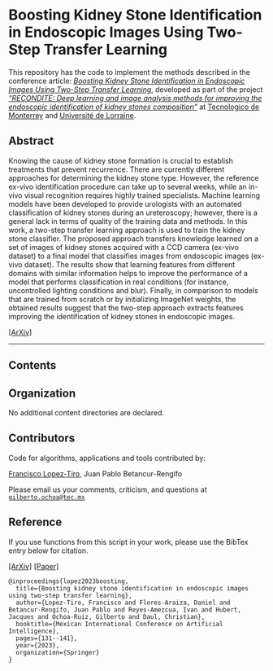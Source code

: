 # Boosting Kidney Stone Identification in Endoscopic Images Using Two-Step Transfer Learning


This repository has the code to implement the methods described in the conference article: [*Boosting Kidney Stone Identification in Endoscopic Images Using Two-Step Transfer Learning*](https://arxiv.org/pdf/2210.13654), developed as part of the project [*"RECONDITE: Deep learning and image analysis methods for improving the endoscopic identification of kidney stones composition"*](https://www.researchgate.net/project/RECONDITE-Deep-learning-and-image-analysis-methods-for-improving-the-endoscopic-identification-of-kidney-stones-composition) at [Tecnologico de Monterrey](https://tec.mx/en) and [Université de Lorraine](http://www.univ-lorraine.fr). 



## Abstract
Knowing the cause of kidney stone formation is crucial to establish treatments that prevent recurrence. There are currently different approaches for determining the kidney stone type. However, the reference ex-vivo identification procedure can take up to several weeks, while an in-vivo visual recognition requires highly trained specialists. Machine learning models have been developed to provide urologists with an automated classification of kidney stones during an ureteroscopy; however, there is a general lack in terms of quality of the training data and methods. In this work, a two-step transfer learning approach is used to train the kidney stone classifier. The proposed approach transfers knowledge learned on a set of images of kidney stones acquired with a CCD camera (ex-vivo dataset) to a final model that classifies images from endoscopic images (ex-vivo dataset). The results show that learning features from different domains with similar information helps to improve the performance of a model that performs classification in real conditions (for instance, uncontrolled lighting conditions and blur). Finally, in comparison to models that are trained from scratch or by initializing ImageNet weights, the obtained results suggest that the two-step approach extracts features improving the identification of kidney stones in endoscopic images.

[[ArXiv]](https://arxiv.org/pdf/2210.13654)




---

## Contents

 
## Organization

No additional content directories are declared. 


## Contributors

Code for algorithms, applications and tools contributed by:

[Francisco Lopez-Tiro](https://scholar.google.es/citations?user=IlG06bYAAAAJ&hl=es), Juan Pablo Betancur-Rengifo

Please email us your comments, criticism, and questions at [`gilberto.ochoa@tec.mx`](mailto:gilberto.ochoa@tec.mx?subject=[GitHub]%20ks-baseline%20repository)


## Reference

If you use functions from this script in your work, please use the BibTex entry below for citation.

[[ArXiv]](https://arxiv.org/pdf/2210.13654) [[Paper]]([https://arxiv.org/pdf/2210.13654](https://link.springer.com/chapter/10.1007/978-3-031-47640-2_11))

```
@inproceedings{lopez2023boosting,
  title={Boosting kidney stone identification in endoscopic images using two-step transfer learning},
  author={Lopez-Tiro, Francisco and Flores-Araiza, Daniel and Betancur-Rengifo, Juan Pablo and Reyes-Amezcua, Ivan and Hubert, Jacques and Ochoa-Ruiz, Gilberto and Daul, Christian},
  booktitle={Mexican International Conference on Artificial Intelligence},
  pages={131--141},
  year={2023},
  organization={Springer}
}
```
